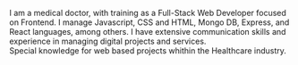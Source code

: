 I am a medical doctor, with training as a Full-Stack Web Developer focused on Frontend. 
I manage Javascript, CSS and HTML, Mongo DB, Express, and React languages, among others. I have extensive communication skills and experience in managing digital projects and services.  
Special knowledge for web based projects whithin the Healthcare industry.
